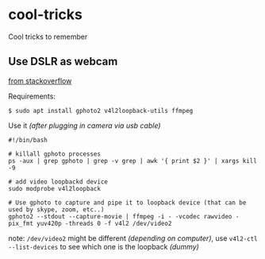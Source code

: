 # cool-tricks
Cool tricks to remember

## Use DSLR as webcam

[from stackoverflow](https://askubuntu.com/questions/856460/using-a-digital-camera-canon-as-webcam)

Requirements:

```
$ sudo apt install gphoto2 v4l2loopback-utils ffmpeg
```

Use it *(after plugging in camera via usb cable)*

```
#!/bin/bash

# killall gphoto processes
ps -aux | grep gphoto | grep -v grep | awk '{ print $2 }' | xargs kill -9 

# add video loopbackd device
sudo modprobe v4l2loopback

# Use gphoto to capture and pipe it to loopback device (that can be used by skype, zoom, etc..)
gphoto2 --stdout --capture-movie | ffmpeg -i - -vcodec rawvideo -pix_fmt yuv420p -threads 0 -f v4l2 /dev/video2
```

note: `/dev/video2` might be different *(depending on computer)*, use `v4l2-ctl --list-devices` to see which one is the loopback *(dummy)*
